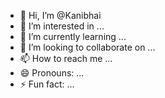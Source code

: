 - 👋 Hi, I’m @Kanibhai
- 👀 I’m interested in ...
- 🌱 I’m currently learning ...
- 💞️ I’m looking to collaborate on ...
- 📫 How to reach me ...
- 😄 Pronouns: ...
- ⚡ Fun fact: ...

<!---
Kanibhai/Kanibhai is a ✨ special ✨ repository because its `README.md` (this file) appears on your GitHub profile.
You can click the Preview link to take a look at your changes.
--->
